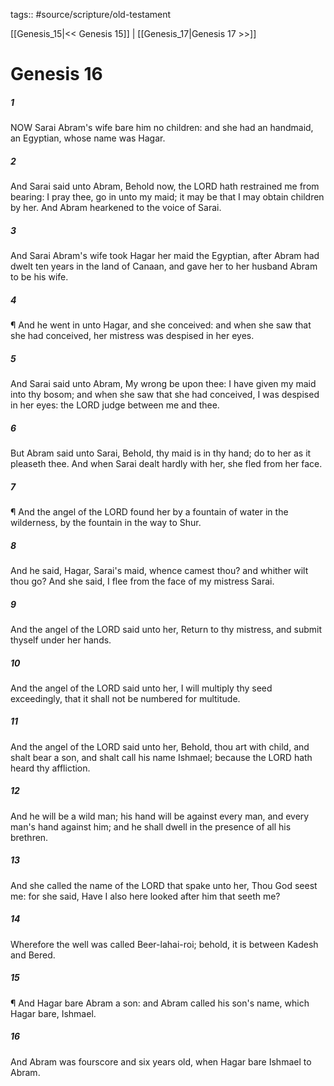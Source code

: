 tags:: #source/scripture/old-testament

[[Genesis_15|<< Genesis 15]] | [[Genesis_17|Genesis 17 >>]]

# Genesis 16

##### 1

NOW Sarai Abram's wife bare him no children: and she had an handmaid, an Egyptian, whose name was Hagar.

##### 2

And Sarai said unto Abram, Behold now, the LORD hath restrained me from bearing: I pray thee, go in unto my maid; it may be that I may obtain children by her. And Abram hearkened to the voice of Sarai.

##### 3

And Sarai Abram's wife took Hagar her maid the Egyptian, after Abram had dwelt ten years in the land of Canaan, and gave her to her husband Abram to be his wife.

##### 4

¶ And he went in unto Hagar, and she conceived: and when she saw that she had conceived, her mistress was despised in her eyes.

##### 5

And Sarai said unto Abram, My wrong be upon thee: I have given my maid into thy bosom; and when she saw that she had conceived, I was despised in her eyes: the LORD judge between me and thee.

##### 6

But Abram said unto Sarai, Behold, thy maid is in thy hand; do to her as it pleaseth thee. And when Sarai dealt hardly with her, she fled from her face.

##### 7

¶ And the angel of the LORD found her by a fountain of water in the wilderness, by the fountain in the way to Shur.

##### 8

And he said, Hagar, Sarai's maid, whence camest thou? and whither wilt thou go? And she said, I flee from the face of my mistress Sarai.

##### 9

And the angel of the LORD said unto her, Return to thy mistress, and submit thyself under her hands.

##### 10

And the angel of the LORD said unto her, I will multiply thy seed exceedingly, that it shall not be numbered for multitude.

##### 11

And the angel of the LORD said unto her, Behold, thou art with child, and shalt bear a son, and shalt call his name Ishmael; because the LORD hath heard thy affliction.

##### 12

And he will be a wild man; his hand will be against every man, and every man's hand against him; and he shall dwell in the presence of all his brethren.

##### 13

And she called the name of the LORD that spake unto her, Thou God seest me: for she said, Have I also here looked after him that seeth me?

##### 14

Wherefore the well was called Beer-lahai-roi; behold, it is between Kadesh and Bered.

##### 15

¶ And Hagar bare Abram a son: and Abram called his son's name, which Hagar bare, Ishmael.

##### 16

And Abram was fourscore and six years old, when Hagar bare Ishmael to Abram.
